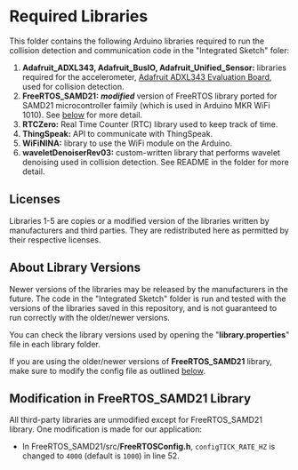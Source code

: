 # Required Libraries

This folder contains the following Arduino libraries required to run the collision detection and communication code in the "Integrated Sketch" foler: 
1. **Adafruit_ADXL343, Adafruit_BusIO, Adafruit_Unified_Sensor:** libraries required for the accelerometer, [Adafruit ADXL343 Evaluation Board](https://www.adafruit.com/product/4097), used for collision detection. 
2. **FreeRTOS_SAMD21:** ***modified*** version of FreeRTOS library ported for SAMD21 microcontroller faimily (which is used in Arduino MKR WiFi 1010). See [below](https://github.com/Ryotaro1002/ELEC491_PL_68/blob/main/libraries/README.md#modification-in-freertos_samd21-library) for more detail.
3. **RTCZero:** Real Time Counter (RTC) library used to keep track of time. 
4. **ThingSpeak:** API to communicate with ThingSpeak. 
5. **WiFiNINA:** library to use the WiFi module on the Arduino. 
6. **waveletDenoiserRev03:** custom-written library that performs wavelet denoising used in collision detection. See README in the folder for more detail. 

## Licenses

Libraries 1-5 are copies or a modified version of the libraries written by manufacturers and third parties. They are redistributed here as permitted by their respective licenses. 

## About Library Versions

Newer versions of the libraries may be released by the manufacturers in the future. The code in the "Integrated Sketch" folder is run and tested with the versions of the libraries saved in this repository, and is not guaranteed to run correctly with the older/newer versions. 

You can check the library versions used by opening the "**library.properties**" file in each library folder. 

If you are using the older/newer versions of **FreeRTOS_SAMD21** library, make sure to modify the config file as outlined [below](https://github.com/Ryotaro1002/ELEC491_PL_68/blob/main/libraries/README.md#modification-in-freertos_samd21-library). 

## Modification in FreeRTOS_SAMD21 Library

All third-party libraries are unmodified except for FreeRTOS_SAMD21 library. One modification is made for our application: 
- In FreeRTOS_SAMD21/src/**FreeRTOSConfig.h**, `configTICK_RATE_HZ` is changed to `4000` (default is `1000`) in line 52. 
